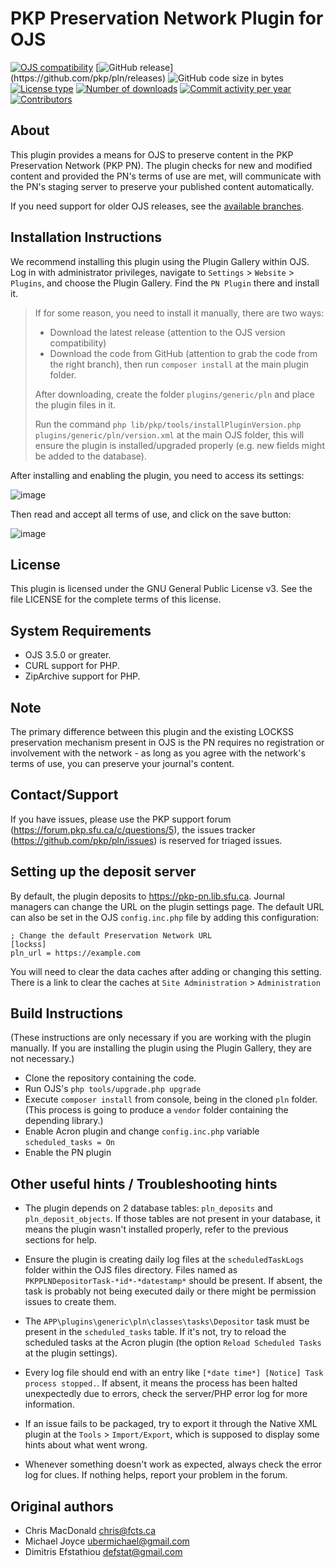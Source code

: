 # PKP Preservation Network Plugin for OJS

[![OJS compatibility](https://img.shields.io/badge/ojs-main-brightgreen)](https://github.com/pkp/ojs/tree/main)
[![GitHub release](https://img.shields.io/github/v/release/pkp/pln?include_prereleases&label=latest%20release&filter=v4*)](https://github.com/pkp/pln/releases)
![GitHub code size in bytes](https://img.shields.io/github/languages/code-size/pkp/pln)
[![License type](https://img.shields.io/github/license/pkp/pln)](https://github.com/pkp/pln/blob/main/LICENSE)
[![Number of downloads](https://img.shields.io/github/downloads/pkp/pln/total)](https://github.com/pkp/pln/releases)
[![Commit activity per year](https://img.shields.io/github/commit-activity/y/pkp/pln)](https://github.com/pkp/pln/graphs/code-frequency)
[![Contributors](https://img.shields.io/github/contributors-anon/pkp/pln)](https://github.com/pkp/pln/graphs/contributors)

## About

This plugin provides a means for OJS to preserve content in the PKP
Preservation Network (PKP PN). The plugin checks for new and modified content
and provided the PN's terms of use are met, will communicate with the PN's
staging server to preserve your published content automatically.

If you need support for older OJS releases, see the [available branches](https://github.com/pkp/pln/branches).

## Installation Instructions

We recommend installing this plugin using the Plugin Gallery within OJS. Log in
with administrator privileges, navigate to `Settings` > `Website` > `Plugins`, and
choose the Plugin Gallery. Find the `PN Plugin` there and install it.

> If for some reason, you need to install it manually, there are two ways:
> - Download the latest release (attention to the OJS version compatibility)
> - Download the code from GitHub (attention to grab the code from the right branch), then run `composer install` at the main plugin folder.
>
> After downloading, create the folder `plugins/generic/pln` and place the plugin files in it.
>
> Run the command `php lib/pkp/tools/installPluginVersion.php plugins/generic/pln/version.xml` at the main OJS folder, this will ensure the plugin is installed/upgraded properly (e.g. new fields might be added to the database).

After installing and enabling the plugin, you need to access its settings:

![image](https://github.com/pkp/pln/assets/361921/50ea976e-1bd7-41c3-954f-0455ce94787d)

Then read and accept all terms of use, and click on the save button:

![image](https://github.com/pkp/pln/assets/361921/6efac5d8-491f-477a-8bda-dbf7b41b9c09)

## License

This plugin is licensed under the GNU General Public License v3. See the
file LICENSE for the complete terms of this license.

## System Requirements

- OJS 3.5.0 or greater.
- CURL support for PHP.
- ZipArchive support for PHP.

## Note

The primary difference between this plugin and the existing LOCKSS preservation
mechanism present in OJS is the PN requires no registration or involvement with
the network - as long as you agree with the network's terms of use, you can
preserve your journal's content.

## Contact/Support

If you have issues, please use the PKP support forum (https://forum.pkp.sfu.ca/c/questions/5),
the issues tracker (https://github.com/pkp/pln/issues) is reserved for triaged issues.

## Setting up the deposit server

By default, the plugin deposits to https://pkp-pn.lib.sfu.ca. Journal
managers can change the URL on the plugin settings page. The default URL can
also be set in the OJS `config.inc.php` file by adding this configuration:

```
; Change the default Preservation Network URL
[lockss]
pln_url = https://example.com
```

You will need to clear the data caches after adding or changing this setting.
There is a link to clear the caches at
`Site Administration` > `Administration`

## Build Instructions

(These instructions are only necessary if you are working with the plugin
manually. If you are installing the plugin using the Plugin Gallery, they are
not necessary.)

- Clone the repository containing the code.
- Run OJS's `php tools/upgrade.php upgrade`
- Execute `composer install` from console, being in the cloned `pln` folder.
  (This process is going to produce a `vendor` folder containing the depending
  library.)
- Enable Acron plugin and change `config.inc.php` variable `scheduled_tasks = On`
- Enable the PN plugin

## Other useful hints / Troubleshooting hints

- The plugin depends on 2 database tables: `pln_deposits` and `pln_deposit_objects`.
  If those tables are not present in your database, it means the plugin wasn't
  installed properly, refer to the previous sections for help.

- Ensure the plugin is creating daily log files at the `scheduledTaskLogs` folder within
  the OJS files directory. Files named as `PKPPLNDepositorTask-*id*-*datestamp*` should
  be present. If absent, the task is probably not being executed daily or
  there might be permission issues to create them.

- The `APP\plugins\generic\pln\classes\tasks\Depositor` task must be present in the
  `scheduled_tasks` table. If it's not, try to reload the scheduled tasks at the
  Acron plugin (the option `Reload Scheduled Tasks` at the plugin settings).

- Every log file should end with an entry like `[*date time*] [Notice] Task process stopped.`.
  If absent, it means the process has been halted unexpectedly due to errors, check
  the server/PHP error log for more information.

- If an issue fails to be packaged, try to export it through the Native XML plugin at the
  `Tools` > `Import/Export`, which is supposed to display some hints about what went wrong.

- Whenever something doesn't work as expected, always check the error log for clues.
  If nothing helps, report your problem in the forum.

## Original authors

- Chris MacDonald <chris@fcts.ca>
- Michael Joyce <ubermichael@gmail.com>
- Dimitris Efstathiou <defstat@gmail.com>
